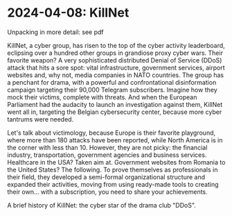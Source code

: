 # 2024-04-08: KillNet

Unpacking in more detail: see pdf

KillNet, a cyber group, has risen to the top of the cyber activity leaderboard, eclipsing over a hundred other groups in grandiose proxy cyber wars. Their favorite weapon? A very sophisticated distributed Denial of Service (DDoS) attack that hits a sore spot: vital infrastructure, government services, airport websites and, why not, media companies in NATO countries. 
The group has a penchant for drama, with a powerful and confrontational disinformation campaign targeting their 90,000 Telegram subscribers. Imagine how they mock their victims, complete with threats. And when the European Parliament had the audacity to launch an investigation against them, KillNet went all in, targeting the Belgian cybersecurity center, because more cyber tantrums were needed.

Let's talk about victimology, because Europe is their favorite playground, where more than 180 attacks have been reported, while North America is in the corner with less than 10. However, they are not picky: the financial industry, transportation, government agencies and business services. Healthcare in the USA? Taken aim at. Government websites from Romania to the United States? The following. 
To prove themselves as professionals in their field, they developed a semi-formal organizational structure and expanded their activities, moving from using ready-made tools to creating their own... with a subscription, you need to share your achievements.

A brief history of KillNet: the cyber star of the drama club "DDoS".

